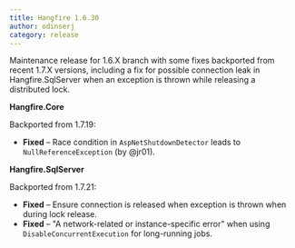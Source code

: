 ```yaml
---
title: Hangfire 1.6.30
author: odinserj
category: release
---
```


Maintenance release for 1.6.X branch with some fixes backported from recent 1.7.X versions, including a fix for possible connection leak in Hangfire.SqlServer when an exception is thrown while releasing a distributed lock.

**Hangfire.Core**

Backported from 1.7.19:
* **Fixed** – Race condition in `AspNetShutdownDetector` leads to `NullReferenceException` (by @jr01).

**Hangfire.SqlServer**

Backported from 1.7.21:
* **Fixed** – Ensure connection is released when exception is thrown when during lock release.
* **Fixed** – "A network-related or instance-specific error" when using `DisableConcurrentExecution` for long-running jobs.
